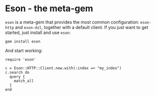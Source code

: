 # Eson - the meta-gem

`eson` is a meta-gem that provides the most common configuration: `eson-http` and `eson-dsl`, together with a default client. If you just want to get started, just install and use `eson`:

    gem install eson

And start working:

    require 'eson'
    
    c = Eson::HTTP::Client.new.with(:index => "my_index")
    c.search do
      query {
        match_all
      }
    end
    
